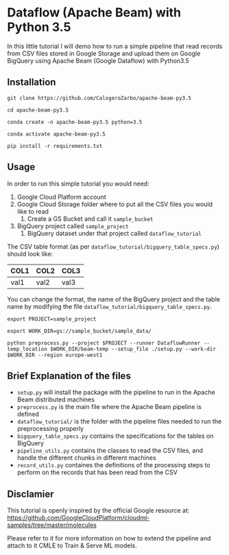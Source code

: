 # Dataflow (Apache Beam) with Python 3.5
In this little tutorial I will demo how to run a simple pipeline that read records from CSV files stored in 
Google Storage and upload them on Google BigQuery using Apache Beam (Google Dataflow) with Python3.5

## Installation

`git clone https://github.com/CalogeroZarbo/apache-beam-py3.5`

`cd apache-beam-py3.5`

`conda create -n apache-beam-py3.5 python=3.5`

`conda activate apache-beam-py3.5`

`pip install -r requirements.txt `

## Usage

In order to run this simple tutorial you would need:
1. Google Cloud Platform account
2. Google Cloud Storage folder where to put all the CSV files you would like to read
    1. Create a GS Bucket and call it `sample_bucket`
3. BigQuery project called `sample_project`
    1. BigQuery dataset under that project called `dataflow_tutorial`

The CSV table format (as per `dataflow_tutorial/bigquery_table_specs.py`) should look like:

| COL1 | COL2 | COL3 |
| ---- | ---- | ---- |
| val1 | val2 | val3 |

You can change the format, the name of the BigQuery project and the table name by modifying the file `dataflow_tutorial/bigquery_table_specs.py`.

`export PROJECT=sample_project`

`export WORK_DIR=gs://sample_bucket/sample_data/`

`python preprocess.py --project $PROJECT --runner DataflowRunner --temp_location $WORK_DIR/beam-temp --setup_file ./setup.py --work-dir $WORK_DIR --region europe-west1`

## Brief Explanation of the files

- `setup.py` will install the package with the pipeline to run in the Apache Beam distributed machines
- `preprocess.py` is the main file where the Apache Beam pipeline is defined
- `dataflow_tutorial/` is the folder with the pipeline files needed to run the preprocessing properly
- `bigquery_table_specs.py` contains the specifications for the tables on BigQuery
- `pipeline_utils.py` contains the classes to read the CSV files, and handle the different chunks in different machines
- `record_utils.py` containes the definitions of the processing steps to perform on the records that has been read from the CSV

## Disclamier

This tutorial is openly inspired by the official Google resource at: https://github.com/GoogleCloudPlatform/cloudml-samples/tree/master/molecules

Please refer to it for more information on how to extend the pipeline and attach to it CMLE to Train & Serve ML models.